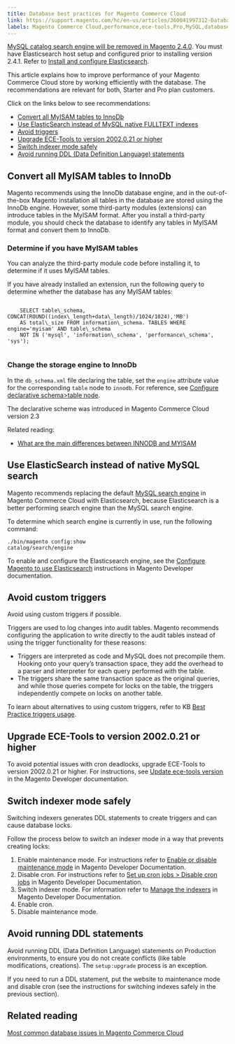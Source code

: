 ```yaml
---
title: Database best practices for Magento Commerce Cloud
link: https://support.magento.com/hc/en-us/articles/360041997312-Database-best-practices-for-Magento-Commerce-Cloud
labels: Magento Commerce Cloud,performance,ece-tools,Pro,MySQL,database,triggers,best practices,Starter,lock
---
```


<p class="warning"><a href="https://support.magento.com/hc/en-us/articles/360043144271-MySQL-catalog-search-engine-will-be-removed-in-all-versions-of-Magento-2-4-0">MySQL catalog search engine will be removed in Magento 2.4.0</a>. You must have Elasticsearch host setup and configured prior to installing version 2.4.1. Refer to <a href="https://devdocs.magento.com/guides/v2.3/config-guide/elasticsearch/es-overview.html">Install and configure Elasticsearch</a>.</p>

This article explains how to improve performance of your Magento Commerce Cloud store by working efficiently with the database. The recommendations are relevant for both, Starter and Pro plan customers.

Click on the links below to see recommendations:

* [Convert all MyISAM tables to InnoDb](#convert)
* [ Use ElasticSearch instead of MySQL native FULLTEXT indexes](#ElasticSearch)
* [ Avoid triggers](#Triggers)
* [ Upgrade ECE-Tools to version 2002.0.21 or higher ](#ECE-Tools)
* [ Switch indexer mode safely ](#indexer)
* [ Avoid running DDL (Data Definition Language) statements ](#DDL_statements)

## Convert all MyISAM tables to InnoDb

Magento recommends using the InnoDb database engine, and in the out-of-the-box Magento installation all tables in the database are stored using the InnoDb engine. However, some third-party modules (extensions) can introduce tables in the MyISAM format. After you install a third-party module, you should check the database to identify any tables in MyISAM format and convert them to InnoDb.

### Determine if you have MyISAM tables

You can analyze the third-party module code before installing it, to determine if it uses MyISAM tables.

If you have already installed an extension, run the following query to determine whether the database has any MyISAM tables: 

<code class="language-sql">
    SELECT table\_schema, CONCAT(ROUND((index\_length+data\_length)/1024/1024),'MB')
    AS total\_size FROM information\_schema. TABLES WHERE engine='myisam' AND table\_schema
    NOT IN ('mysql', 'information\_schema', 'performance\_schema', 'sys');
  </code>

### Change the storage engine to InnoDb 

In the `` db_schema.xml `` file declaring the table, set the `` engine `` attribute value for the corresponding `` table `` node to `` innodb ``. For reference, see [Configure declarative schema>table node](https://devdocs.magento.com/guides/v2.3/extension-dev-guide/declarative-schema/db-schema.html#table-node).

The declarative scheme was introduced in Magento Commerce Cloud version 2.3

Related reading:

* [What are the main differences between INNODB and MYISAM](http://www.expertphp.in/article/what-are-the-main-differences-between-innodb-and-myisam)

## Use ElasticSearch instead of native MySQL search

Magento recommends replacing the default [MySQL search engine](https://support.magento.com/hc/en-us/articles/360043144271-MySQL-catalog-search-engine-will-be-removed-in-Magento-2-4-0) in Magento Commerce Cloud with Elasticsearch, because Elasticsearch is a better performing search engine than the MySQL search engine.

To determine which search engine is currently in use, run the following command:

<code class="language-bash">./bin/magento config:show catalog/search/engine</code>

To enable and configure the Elasticsearch engine, see the [Configure Magento to use Elasticsearch](https://devdocs.magento.com/cloud/project/project-conf-files_services-elastic.html) instructions in Magento Developer documentation.

## Avoid custom triggers  

Avoid using custom triggers if possible. 

Triggers are used to log changes into audit tables. Magento recommends configuring the application to write directly to the audit tables instead of using the trigger functionality for these reasons: 

* Triggers are interpreted as code and MySQL does not precompile them. Hooking onto your query’s transaction space, they add the overhead to a parser and interpreter for each query performed with the table.
* The triggers share the same transaction space as the original queries, and while those queries compete for locks on the table, the triggers independently compete on locks on another table.

To learn about alternatives to using custom triggers, refer to KB [Best Practice triggers usage](https://support.magento.com/hc/en-us/articles/360048050352).

## Upgrade ECE-Tools to version 2002.0.21 or higher 

To avoid potential issues with cron deadlocks, upgrade ECE-Tools to version 2002.0.21 or higher. For instructions, see [Update ece-tools version](https://devdocs.magento.com/cloud/project/ece-tools-update.html) in the Magento Developer documentation.

## Switch indexer mode safely 

Switching indexers generates DDL statements to create triggers and can cause database locks. 

Follow the process below to switch an indexer mode in a way that prevents creating locks:

1. Enable maintenance mode. For instructions refer to [Enable or disable maintenance mode](https://devdocs.magento.com/guides/v2.3/install-gde/install/cli/install-cli-subcommands-maint.html) in Magento Developer Documentation.
1. Disable cron. For instructions refer to  [Set up cron jobs > Disable cron jobs](https://devdocs.magento.com/cloud/configure/setup-cron-jobs.html#disable-cron-jobs) in Magento Developer Documentation.
1. Switch indexer mode. For information refer to  [Manage the indexers](https://devdocs.magento.com/guides/v2.3/config-guide/cli/config-cli-subcommands-index.html) in Magento Developer Documentation.
1. Enable cron.
1. Disable maintenance mode.

## Avoid running DDL statements

Avoid running DDL (Data Definition Language) statements on Production environments, to ensure you do not create conflicts (like table modifications, creations). The `` setup:upgrade `` process is an exception.

If you need to run a DDL statement, put the website to maintenance mode and disable cron (see the instructions for switching indexes safely in the previous section).

## Related reading

[Most common database issues in Magento Commerce Cloud ](https://support.magento.com/hc/en-us/articles/360041739651)

 